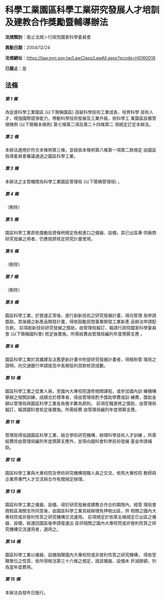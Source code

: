 # 科學工業園區科學工業研究發展人才培訓及建教合作獎勵暨輔導辦法

**法規類別**：廢止法規＞行政院國家科學委員會

**異動日期**：2004/12/24  

**法規網址**：https://law.moj.gov.tw/LawClass/LawAll.aspx?pcode=H0160018

**已廢止**：是



## 法條
##### 第 1 條
為促進科學工業園區 (以下簡稱園區) 高級科學技術工業成長，培育科學
技術人才，增強國際競爭能力，帶動科學技術發展及工業升級，依科學工
業園區設置管理條例 (以下簡稱本條例) 第七條第二項及第二十四條第二
項規定訂定本辦法。

##### 第 2 條
本辦法適用於符合本條例第三條，並經依本條例第八條第一項第二款規定
由園區指導委員會審議通過之園區科學工業。

##### 第 3 條
本辦法之主管機關為科學工業園區管理局 (以下簡稱管理局) 。

##### 第 4 條
（刪除）

##### 第 5 條
園區科學工業原依獎勵投資條例規定免稅進口之儀器、設備，其已出區專
供廠商研究發展之用者，仍應按原核定研究計畫使用。

##### 第 6 條
（刪除）

##### 第 7 條
（刪除）

##### 第 8 條
園區科學工業，於營運正常後，進行創新技術之研究發展計畫，得向管理
局申請獎助。其後續之新產品開發計畫，得依鼓勵民間事業開發工業新產
品辦法申請配合款。
前項創新技術研究發展之獎助，由管理局擬訂，報請行政院國家科學委員
會 (以下簡稱國科會) 核定後實施。所需經費由管理局編列年度預算支應
。

##### 第 9 條
園區科學工業於其擴建及汰舊更新計畫中附提研究發展計畫者，得檢附管
理局之證明，向交通銀行申請提高中長期低利貸款核貸成數。

##### 第 10 條
園區科學工業之從業人員，至國內大專校院選修相關課程，或參加國內訓
練機構舉辦之相關訓練，成績合於標準者，得由管理局酌予獎助學費或訓
練費，獎助金額以管理局與園區科學工業各負擔半數為原則。
前項在職進修之獎助，由管理局擬訂，報請國科會核定後實施。所需經費
由管理局編列年度預算支應。

##### 第 11 條
管理局得協調園區科學工業，結合學術研究機構，辦理科學技術人才訓練
。所需經費除由管理局編列年度預算支應外，並得向國科會科學技術發展
基金申請補助。

##### 第 12 條
園區科學工業與大專校院及學術研究機構現職人員之交流，依照大專校院
教師與企業界專門人才交流與合作有關規定辦理。

##### 第 13 條
園區科學工業之儀器、設備，得於研究發展或建教合作合約期限內，經管
理局會商駐區海關支所同意後，由園區科學工業具結辦理免押稅出區，供
相關之國內大專校院或非營利性質之研究機構交流運用。
前項規定於依第五條規定已出區之儀器、設備，經運回園區後申請復運出
區供相關之國內大專校院或非營利性質之研究機構交流運用者，適用之。

##### 第 14 條
園區科學工業以儀器、設備捐贈國內大專校院或非營利性質之研究機構，
得依受贈單位之性質，依所得稅法第三十六條之規定，就該儀器、設備未
折減餘額，列為當年度費用。

##### 第 15 條
本辦法自發布日施行。


